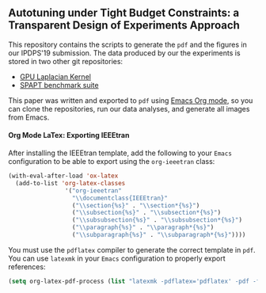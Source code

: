 ## Autotuning under Tight Budget Constraints: a Transparent Design of Experiments Approach

This repository contains the scripts to generate the `pdf` and the figures in
our IPDPS'19 submission. The data produced by our the experiments is stored in
two other git repositories:

- [GPU Laplacian Kernel](https://github.com/phrb/dopt_anova_experiments)
- [SPAPT benchmark suite](https://github.com/phrb/dlmt_spapt_experiments)

This paper was written and exported to `pdf` using
[Emacs Org mode](https://orgmode.org/),
so you can clone the repositories, run our data analyses, and generate all
images from Emacs.

#### Org Mode LaTex: Exporting IEEEtran

After installing the IEEEtran template, add the following to your `Emacs`
configuration to be able to export using the `org-ieeetran` class:

```lisp
(with-eval-after-load 'ox-latex
  (add-to-list 'org-latex-classes
                '("org-ieeetran"
                  "\\documentclass{IEEEtran}"
                  ("\\section{%s}" . "\\section*{%s}")
                  ("\\subsection{%s}" . "\\subsection*{%s}")
                  ("\\subsubsection{%s}" . "\\subsubsection*{%s}")
                  ("\\paragraph{%s}" . "\\paragraph*{%s}")
                  ("\\subparagraph{%s}" . "\\subparagraph*{%s}"))))
```

You must use the `pdflatex` compiler to generate the correct template in `pdf`. You can
use `latexmk` in your `Emacs` configuration to properly export references:

```lisp
(setq org-latex-pdf-process (list "latexmk -pdflatex='pdflatex' -pdf -f %f"))
```
